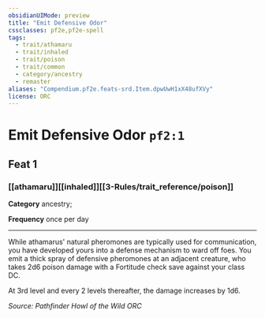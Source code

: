 ```yaml
---
obsidianUIMode: preview
title: "Emit Defensive Odor"
cssclasses: pf2e,pf2e-spell
tags:
  - trait/athamaru
  - trait/inhaled
  - trait/poison
  - trait/common
  - category/ancestry
  - remaster
aliases: "Compendium.pf2e.feats-srd.Item.dpwUwH1xX48ufXVy"
license: ORC
---
```

# Emit Defensive Odor `pf2:1`
## Feat 1
### [[athamaru]][[inhaled]][[3-Rules/trait_reference/poison]]

**Category** ancestry; 




**Frequency** once per day

* * *

While athamarus' natural pheromones are typically used for communication, you have developed yours into a defense mechanism to ward off foes. You emit a thick spray of defensive pheromones at an adjacent creature, who takes 2d6 poison damage with a Fortitude check save against your class DC.

At 3rd level and every 2 levels thereafter, the damage increases by 1d6.

*Source: Pathfinder Howl of the Wild*
*ORC*